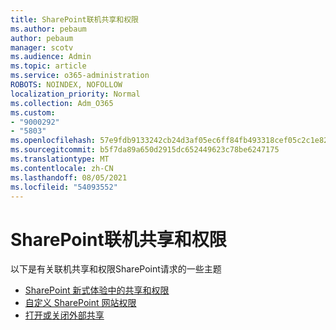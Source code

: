 ```yaml
---
title: SharePoint联机共享和权限
ms.author: pebaum
author: pebaum
manager: scotv
ms.audience: Admin
ms.topic: article
ms.service: o365-administration
ROBOTS: NOINDEX, NOFOLLOW
localization_priority: Normal
ms.collection: Adm_O365
ms.custom:
- "9000292"
- "5803"
ms.openlocfilehash: 57e9fdb9133242cb24d3af05ec6ff84fb493318cef05c2c1e82b147c3c9ebd5e
ms.sourcegitcommit: b5f7da89a650d2915dc652449623c78be6247175
ms.translationtype: MT
ms.contentlocale: zh-CN
ms.lasthandoff: 08/05/2021
ms.locfileid: "54093552"
---
```

# <a name="sharepoint-online-sharing-and-permissions"></a>SharePoint联机共享和权限

以下是有关联机共享和权限SharePoint请求的一些主题

- [SharePoint 新式体验中的共享和权限](https://docs.microsoft.com/sharepoint/modern-experience-sharing-permissions)
- [自定义 SharePoint 网站权限](https://docs.microsoft.com/sharepoint/customize-sharepoint-site-permissions)
- [打开或关闭外部共享](https://docs.microsoft.com/sharepoint/turn-external-sharing-on-or-off)